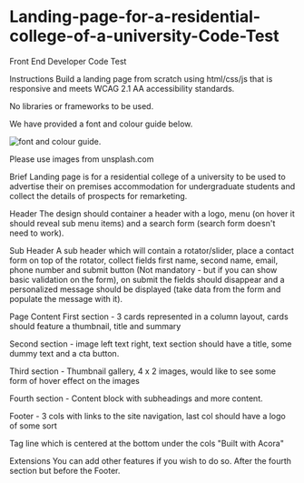 # Landing-page-for-a-residential-college-of-a-university-Code-Test

Front End Developer Code Test

Instructions
Build a landing page from scratch using html/css/js that is responsive and meets WCAG 2.1 AA accessibility standards.

No libraries or frameworks to be used.

We have provided a font and colour guide below.

![font and colour guide.]("https://ddsn.com/images/sites/ddsn/jobs/N-Acora202109_Fonts_Avoca.png")

Please use images from unsplash.com

Brief
Landing page is for a residential college of a university to be used to advertise their on premises accommodation for undergraduate students and collect the details of prospects for remarketing.

Header
The design should container a header with a logo, menu (on hover it should reveal sub menu items) and a search form (search form doesn't need to work).

Sub Header
A sub header which will contain a rotator/slider, place a contact form on top of the rotator, collect fields first name, second name, email, phone number and submit button (Not mandatory - but if you can show basic validation on the form), on submit the fields should disappear and a personalized message should be displayed (take data from the form and populate the message with it).

Page Content
First section - 3 cards represented in a column layout, cards should feature a thumbnail, title and summary

Second section - image left text right, text section should have a title, some dummy text and a cta button.

Third section - Thumbnail gallery, 4 x 2 images, would like to see some form of hover effect on the images

Fourth section - Content block with subheadings and more content.

Footer - 3 cols with links to the site navigation, last col should have a logo of some sort

Tag line which is centered at the bottom under the cols "Built with Acora"

Extensions
You can add other features if you wish to do so. After the fourth section but before the Footer.
